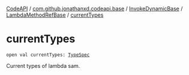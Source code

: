 [CodeAPI](../../../index.md) / [com.github.jonathanxd.codeapi.base](../../index.md) / [InvokeDynamicBase](../index.md) / [LambdaMethodRefBase](index.md) / [currentTypes](.)

# currentTypes

`open val currentTypes: `[`TypeSpec`](../../-type-spec/index.md)

Current types of lambda sam.

